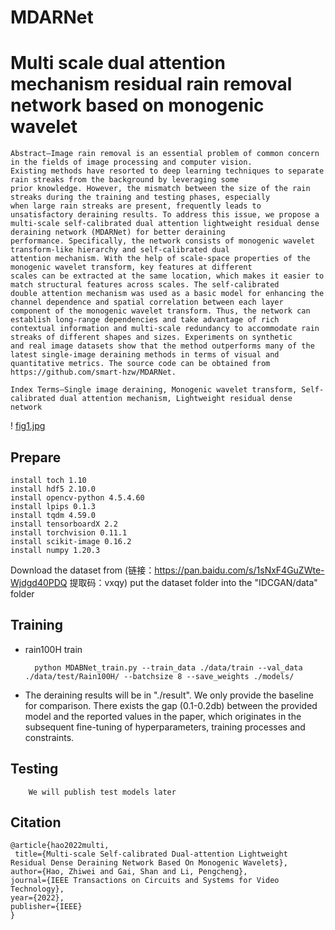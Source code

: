 # MDARNet
# Multi scale dual attention mechanism residual rain removal network based on monogenic wavelet
	Abstract—Image rain removal is an essential problem of common concern in the fields of image processing and computer vision. 
	Existing methods have resorted to deep learning techniques to separate rain streaks from the background by leveraging some 
	prior knowledge. However, the mismatch between the size of the rain streaks during the training and testing phases, especially 
	when large rain streaks are present, frequently leads to unsatisfactory deraining results. To address this issue, we propose a 
	multi-scale self-calibrated dual attention lightweight residual dense deraining network (MDARNet) for better deraining 
	performance. Specifically, the network consists of monogenic wavelet transform-like hierarchy and self-calibrated dual 
	attention mechanism. With the help of scale-space properties of the monogenic wavelet transform, key features at different 
	scales can be extracted at the same location, which makes it easier to match structural features across scales. The self-calibrated
	double attention mechanism was used as a basic model for enhancing the channel dependence and spatial correlation between each layer 
	component of the monogenic wavelet transform. Thus, the network can establish long-range dependencies and take advantage of rich 
	contextual information and multi-scale redundancy to accommodate rain streaks of different shapes and sizes. Experiments on synthetic
	and real image datasets show that the method outperforms many of the latest single-image deraining methods in terms of visual and 
	quantitative metrics. The source code can be obtained from https://github.com/smart-hzw/MDARNet. 
	
	Index Terms—Single image deraining, Monogenic wavelet transform, Self-calibrated dual attention mechanism, Lightweight residual dense network
! [fig1.jpg](https://github.com/smart-hzw/MDARNet/blob/main/fig1.jpg)

## Prepare
	install toch 1.10
	install hdf5 2.10.0
	install opencv-python 4.5.4.60
	install lpips 0.1.3
	install tqdm 4.59.0
	install tensorboardX 2.2
	install torchvision 0.11.1
	install scikit-image 0.16.2
	install numpy 1.20.3

Download the dataset from (链接：https://pan.baidu.com/s/1sNxF4GuZWte-Wjdgd40PDQ 提取码：vxqy)  put the dataset folder into the "IDCGAN/data" folder

## Training
* rain100H train
	
		python MDABNet_train.py --train_data ./data/train --val_data ./data/test/Rain100H/ --batchsize 8 --save_weights ./models/

* The deraining results will be in "./result". We only provide the baseline for comparison. There exists the gap (0.1-0.2db) between the provided model and the reported values in the paper, which originates in the subsequent fine-tuning of hyperparameters, training processes and constraints.
	
## Testing
        We will publish test models later

## Citation
    @article{hao2022multi,
     title={Multi-scale Self-calibrated Dual-attention Lightweight Residual Dense Deraining Network Based On Monogenic Wavelets},
    author={Hao, Zhiwei and Gai, Shan and Li, Pengcheng},
    journal={IEEE Transactions on Circuits and Systems for Video Technology},
    year={2022},
    publisher={IEEE}
    }
